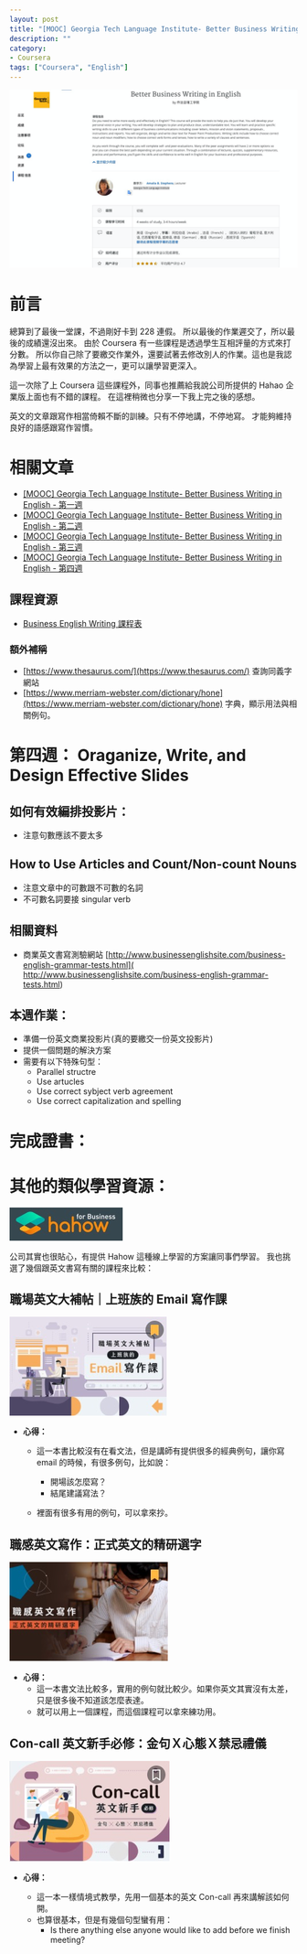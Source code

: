 ```yaml
---
layout: post
title: "[MOOC] Georgia Tech Language Institute- Better Business Writing in English - 第四週"
description: ""
category: 
- Coursera
tags: ["Coursera", "English"]
---
```


![image-20220128163717165](../images/2021/image-20220128163717165.png)

# 前言

總算到了最後一堂課，不過剛好卡到 228 連假。 所以最後的作業遲交了，所以最後的成績還沒出來。 由於 Coursera 有一些課程是透過學生互相評量的方式來打分數。 所以你自己除了要繳交作業外，還要試著去修改別人的作業。這也是我認為學習上最有效果的方法之一，更可以讓學習更深入。

這一次除了上 Coursera 這些課程外，同事也推薦給我說公司所提供的 Hahao 企業版上面也有不錯的課程。 在這裡稍微也分享一下我上完之後的感想。 

英文的文章跟寫作相當倚賴不斷的訓練。只有不停地講，不停地寫。 才能夠維持良好的語感跟寫作習慣。

# 相關文章

- [[MOOC] Georgia Tech Language Institute- Better Business Writing in English - 第一週](https://www.evanlin.com/moocs-eng-writing-1/)
- [[MOOC] Georgia Tech Language Institute- Better Business Writing in English - 第二週](https://www.evanlin.com/moocs-eng-writing-2/)
- [[MOOC] Georgia Tech Language Institute- Better Business Writing in English - 第三週](https://www.evanlin.com/moocs-eng-writing-3/)
- [[MOOC] Georgia Tech Language Institute- Better Business Writing in English - 第四週](https://www.evanlin.com/moocs-eng-writing-4/)

## 課程資源

- [Business English Writing 課程表](https://www.coursera.org/learn/business-writing-english/home/info)

### 額外補稱

- [https://www.thesaurus.com/](https://www.thesaurus.com/)  查詢同義字網站
- [https://www.merriam-webster.com/dictionary/hone](https://www.merriam-webster.com/dictionary/hone) 字典，顯示用法與相關例句。

# 第四週： Oraganize, Write, and Design Effective Slides

## 如何有效編排投影片：

- 注意句數應該不要太多

## How to Use Articles and Count/Non-count Nouns

- 注意文章中的可數跟不可數的名詞
- 不可數名詞要接 singular verb 

## 相關資料

- 商業英文書寫測驗網站 [http://www.businessenglishsite.com/business-english-grammar-tests.html]( http://www.businessenglishsite.com/business-english-grammar-tests.html)

  

## 本週作業： 

- 準備一份英文商業投影片(真的要繳交一份英文投影片)
- 提供一個問題的解決方案
- 需要有以下特殊句型：
  - Parallel structre
  - Use artucles 
  - Use correct sybject verb agreement 
  - Use correct capitalization and spelling


# 完成證書：



# 其他的類似學習資源：

![image-20220306194153471](../images/2021/image-20220306194153471.png)

公司其實也很貼心，有提供 Hahow  這種線上學習的方案讓同事們學習。 我也挑選了幾個跟英文書寫有關的課程來比較：

## 職場英文大補帖｜上班族的 Email 寫作課

![image-20220306194217770](../images/2021/image-20220306194217770.png)

- **心得：**

  - 這一本書比較沒有在看文法，但是講師有提供很多的經典例句，讓你寫 email 的時候，有很多例句，比如說：

    - 開場該怎麼寫？
    - 結尾建議寫法？

  - 裡面有很多有用的例句，可以拿來抄。

    

## 職感英文寫作：正式英文的精研選字

![image-20220306194228606](../images/2021/image-20220306194228606.png)

- **心得：**
  - 這一本書文法比較多，實用的例句就比較少。如果你英文其實沒有太差，只是很多後不知道該怎麼表達。
  - 就可以用上一個課程，而這個課程可以拿來練功用。

## Con-call 英文新手必修：金句Ｘ心態Ｘ禁忌禮儀

![image-20220306194242101](../images/2021/image-20220306194242101.png)

- **心得：**

  - 這一本一樣情境式教學，先用一個基本的英文 Con-call 再來講解該如何開。
  - 也算很基本，但是有幾個句型蠻有用：
    - Is there anything else anyone would like to add before we finish meeting?

  
